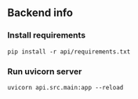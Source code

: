 ## Backend info
### Install requirements
`pip install -r api/requirements.txt`
### Run uvicorn server
`uvicorn api.src.main:app --reload`
